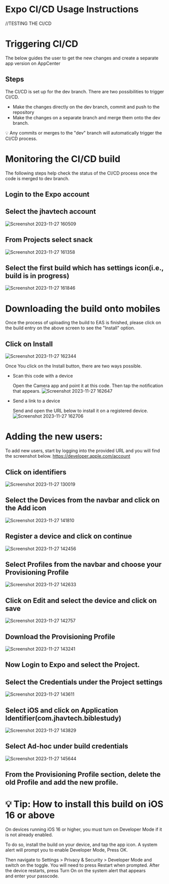 # Expo CI/CD Usage Instructions

//TESTING THE CI/CD

# Triggering CI/CD
The below guides the user to get the new changes and create a separate app version on AppCenter
## Steps
The CI/CD is set up for the dev branch. There are two possibilities to trigger CI/CD.
- Make the changes directly on the dev branch, commit and push to the repository
- Make the changes on a separate branch and merge them onto the dev branch.
  
💡 Any commits or merges to the "dev" branch will automatically trigger the CI/CD process.

# Monitoring the CI/CD build
The following steps help check the status of the CI/CD process once the code is merged to dev branch.

## Login to the Expo account
## Select the jhavtech account
![Screenshot 2023-11-27 160509](https://github.com/jhavtechstudios/BibleStudyApp/assets/117446916/730f1c82-dcf5-4518-a8f2-fea6a027edf9)
## From Projects select snack
![Screenshot 2023-11-27 161358](https://github.com/jhavtechstudios/BibleStudyApp/assets/117446916/8e796aea-337d-4f94-94c1-0fdf75f84787)
## Select the first build which has settings icon(i.e., build is in progress)
![Screenshot 2023-11-27 161846](https://github.com/jhavtechstudios/BibleStudyApp/assets/117446916/d6e753ec-22fb-44f9-b103-12bf1088c461)

# Downloading the build onto mobiles
Once the process of uploading the build to EAS is finished, please click on the build entry on the above screen to see the "Install" option.
## Click on Install
![Screenshot 2023-11-27 162344](https://github.com/jhavtechstudios/BibleStudyApp/assets/117446916/b02f0c39-d949-4346-a12c-b1ae91abd52e)

Once You click on the Install button, there are two ways possible.
- Scan this code with a device

  Open the Camera app and point it at this code. Then tap the notification that appears.
  ![Screenshot 2023-11-27 162647](https://github.com/jhavtechstudios/BibleStudyApp/assets/117446916/128d8c63-4ae3-4dfe-af93-b369d5f36502)

- Send a link to a device

  Send and open the URL below to install it on a registered device.
  ![Screenshot 2023-11-27 162706](https://github.com/jhavtechstudios/BibleStudyApp/assets/117446916/de6497f4-7a89-4385-9a9f-ea36d237827b)

# Adding the new users:
To add new users, start by logging into the provided URL and you will find the screenshot below.
https://developer.apple.com/account
## Click on identifiers
![Screenshot 2023-11-27 130019](https://github.com/jhavtechstudios/BibleStudyApp/assets/117446916/635f06fe-cc69-47e6-baac-e506d1a1b12c)
## Select the Devices from the navbar and click on the Add icon
![Screenshot 2023-11-27 141810](https://github.com/jhavtechstudios/BibleStudyApp/assets/117446916/19f04c90-c7ad-480e-990e-79acef4a5dba)
## Register a device and click on continue
![Screenshot 2023-11-27 142456](https://github.com/jhavtechstudios/BibleStudyApp/assets/117446916/1015bdd1-71c8-4510-9c98-83b26793bf57)
## Select Profiles from the navbar and choose your Provisioning Profile
![Screenshot 2023-11-27 142633](https://github.com/jhavtechstudios/BibleStudyApp/assets/117446916/fce43ef5-6ea0-424f-98fd-16ce2626d3a8)
## Click on Edit and select the device and click on save
![Screenshot 2023-11-27 142757](https://github.com/jhavtechstudios/BibleStudyApp/assets/117446916/e756b471-e4da-457d-88e4-fb9c7de27883)
## Download the Provisioning Profile
![Screenshot 2023-11-27 143241](https://github.com/jhavtechstudios/BibleStudyApp/assets/117446916/6c1123f6-bf9b-42ce-9c93-0523d6678304)

## Now Login to Expo and select the Project.
## Select the Credentials under the Project settings
![Screenshot 2023-11-27 143611](https://github.com/jhavtechstudios/BibleStudyApp/assets/117446916/d6bb345a-9dd3-4bfb-9ee1-e4f17dea2a96)
## Select iOS and click on Application Identifier(com.jhavtech.biblestudy)
![Screenshot 2023-11-27 143829](https://github.com/jhavtechstudios/BibleStudyApp/assets/117446916/816747eb-8a08-431b-bfa4-9ebc97e70531)
## Select Ad-hoc under build credentials
![Screenshot 2023-11-27 145644](https://github.com/jhavtechstudios/BibleStudyApp/assets/117446916/343689c3-5bb9-48af-93bf-2f77456723f3)
## From the Provisioning Profile section, delete the old Profile and add the new profile.

# 💡 Tip: How to install this build on iOS 16 or above

On devices running iOS 16 or higher, you must turn on Developer Mode if it is not already enabled.

To do so, install the build on your device, and tap the app icon. A system alert will prompt you to enable Developer Mode, Press OK.

Then navigate to Settings > Privacy & Security > Developer Mode and switch on the toggle. You will need to press Restart when prompted. After the device restarts, press Turn On on the system alert that appears and enter your passcode.

